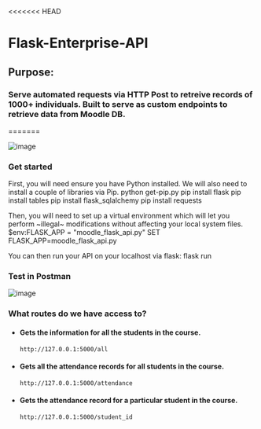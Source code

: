 <<<<<<< HEAD
# Flask-Enterprise-API

## Purpose: 
### Serve automated requests via HTTP Post to retreive records of 1000+ individuals. Built to serve as custom endpoints to retrieve data from Moodle DB.
=======

![image](https://github.com/Kurayami7/Flask-Enterprise-API/assets/124408792/a4351f9b-d597-4ed5-bef8-185456354f05)

### Get started
First, you will need ensure you have Python installed. We will also need to install a couple of libraries via Pip.
 python get-pip.py
 pip install flask
 pip install tables 
 pip install flask_sqlalchemy
 pip install requests

Then, you will need to set up a virtual environment which will let you perform ~illegal~ modifications without affecting your local system files.
 $env:FLASK_APP = "moodle_flask_api.py"
 SET FLASK_APP=moodle_flask_api.py

You can then run your API on your localhost via flask:
flask run


### Test in Postman
![image](https://github.com/Kurayami7/Flask-Enterprise-API/assets/124408792/458326f9-eeed-4fd1-88f3-266f791aef67)

### What routes do we have access to?
- #### Gets the information for all the students in the course.
  `http://127.0.0.1:5000/all`

- #### Gets all the attendance records for all students in the course.
  `http://127.0.0.1:5000/attendance`

- #### Gets the attendance record for a particular student in the course.
  `http://127.0.0.1:5000/student_id`
